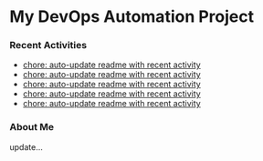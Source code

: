 # My DevOps Automation Project

### Recent Activities
<!-- activity:START -->
- [chore: auto-update readme with recent activity](https://github.com/kaigiii/mybowling-app/commit/f19b4bf701364180daa03466b5e42b1fd28e6134)
- [chore: auto-update readme with recent activity](https://github.com/kaigiii/mybowling-app/commit/471c4e9c9913f07f2b27ce5839558c37fe2d9d0d)
- [chore: auto-update readme with recent activity](https://github.com/kaigiii/mybowling-app/commit/54dff82d8dd28fe9411db930874751dc95bdd59a)
- [chore: auto-update readme with recent activity](https://github.com/kaigiii/mybowling-app/commit/86dd98a95b7ed05e7d0d60aded3f0f9393db1cde)
- [chore: auto-update readme with recent activity](https://github.com/kaigiii/mybowling-app/commit/7758039eca5010d60ad283f0bf420e53aaa16741)
<!-- activity:END -->

### About Me
<!-- MYLINKS:START -->
<!-- MYLINKS:END -->

update...
